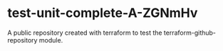 # test-unit-complete-A-ZGNmHv
A public repository created with terraform to test the terraform-github-repository module.
